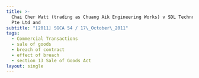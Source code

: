 ```yaml
---
title: >-
  Chai Cher Watt (trading as Chuang Aik Engineering Works) v SDL Technologies
  Pte Ltd and
subtitle: "[2011] SGCA 54 / 17\_October\_2011"
tags:
  - Commercial Transactions
  - sale of goods
  - breach of contract
  - effect of breach
  - section 13 Sale of Goods Act
layout: single
---
```


